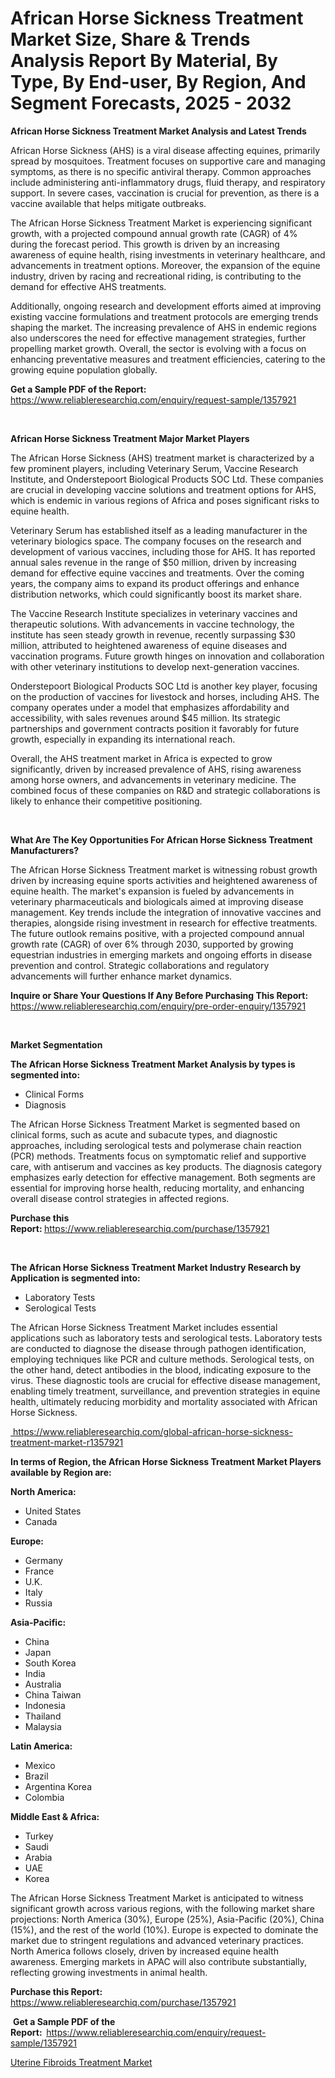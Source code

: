 <p><h1>African Horse Sickness Treatment Market Size, Share & Trends Analysis Report By Material, By Type, By End-user, By Region, And Segment Forecasts, 2025 - 2032</h1></p><p><strong>African Horse Sickness Treatment Market Analysis and Latest Trends</strong></p>
<p><p>African Horse Sickness (AHS) is a viral disease affecting equines, primarily spread by mosquitoes. Treatment focuses on supportive care and managing symptoms, as there is no specific antiviral therapy. Common approaches include administering anti-inflammatory drugs, fluid therapy, and respiratory support. In severe cases, vaccination is crucial for prevention, as there is a vaccine available that helps mitigate outbreaks.</p><p>The African Horse Sickness Treatment Market is experiencing significant growth, with a projected compound annual growth rate (CAGR) of 4% during the forecast period. This growth is driven by an increasing awareness of equine health, rising investments in veterinary healthcare, and advancements in treatment options. Moreover, the expansion of the equine industry, driven by racing and recreational riding, is contributing to the demand for effective AHS treatments.</p><p>Additionally, ongoing research and development efforts aimed at improving existing vaccine formulations and treatment protocols are emerging trends shaping the market. The increasing prevalence of AHS in endemic regions also underscores the need for effective management strategies, further propelling market growth. Overall, the sector is evolving with a focus on enhancing preventative measures and treatment efficiencies, catering to the growing equine population globally.</p></p>
<p><strong>Get a Sample PDF of the Report:&nbsp;</strong> <a href="https://www.reliableresearchiq.com/enquiry/request-sample/1357921?utm_campaign=2285&utm_medium=2&utm_source=Github&utm_content=ia&utm_term=03032025&utm_id=african-horse-sickness-treatment">https://www.reliableresearchiq.com/enquiry/request-sample/1357921</a></p>
<p>&nbsp;</p>
<p><strong>African Horse Sickness Treatment Major Market Players</strong></p>
<p><p>The African Horse Sickness (AHS) treatment market is characterized by a few prominent players, including Veterinary Serum, Vaccine Research Institute, and Onderstepoort Biological Products SOC Ltd. These companies are crucial in developing vaccine solutions and treatment options for AHS, which is endemic in various regions of Africa and poses significant risks to equine health.</p><p>Veterinary Serum has established itself as a leading manufacturer in the veterinary biologics space. The company focuses on the research and development of various vaccines, including those for AHS. It has reported annual sales revenue in the range of $50 million, driven by increasing demand for effective equine vaccines and treatments. Over the coming years, the company aims to expand its product offerings and enhance distribution networks, which could significantly boost its market share.</p><p>The Vaccine Research Institute specializes in veterinary vaccines and therapeutic solutions. With advancements in vaccine technology, the institute has seen steady growth in revenue, recently surpassing $30 million, attributed to heightened awareness of equine diseases and vaccination programs. Future growth hinges on innovation and collaboration with other veterinary institutions to develop next-generation vaccines.</p><p>Onderstepoort Biological Products SOC Ltd is another key player, focusing on the production of vaccines for livestock and horses, including AHS. The company operates under a model that emphasizes affordability and accessibility, with sales revenues around $45 million. Its strategic partnerships and government contracts position it favorably for future growth, especially in expanding its international reach.</p><p>Overall, the AHS treatment market in Africa is expected to grow significantly, driven by increased prevalence of AHS, rising awareness among horse owners, and advancements in veterinary medicine. The combined focus of these companies on R&D and strategic collaborations is likely to enhance their competitive positioning.</p></p>
<p>&nbsp;</p>
<p><strong>What Are The Key Opportunities For African Horse Sickness Treatment Manufacturers?</strong></p>
<p><p>The African Horse Sickness Treatment market is witnessing robust growth driven by increasing equine sports activities and heightened awareness of equine health. The market's expansion is fueled by advancements in veterinary pharmaceuticals and biologicals aimed at improving disease management. Key trends include the integration of innovative vaccines and therapies, alongside rising investment in research for effective treatments. The future outlook remains positive, with a projected compound annual growth rate (CAGR) of over 6% through 2030, supported by growing equestrian industries in emerging markets and ongoing efforts in disease prevention and control. Strategic collaborations and regulatory advancements will further enhance market dynamics.</p></p>
<p><strong>Inquire or Share Your Questions If Any Before Purchasing This Report:</strong> <a href="https://www.reliableresearchiq.com/enquiry/pre-order-enquiry/1357921?utm_campaign=2285&utm_medium=2&utm_source=Github&utm_content=ia&utm_term=03032025&utm_id=african-horse-sickness-treatment">https://www.reliableresearchiq.com/enquiry/pre-order-enquiry/1357921</a></p>
<p>&nbsp;</p>
<p><strong>Market Segmentation</strong></p>
<p><strong>The African Horse Sickness Treatment Market Analysis by types is segmented into:</strong></p>
<p><ul><li>Clinical Forms</li><li>Diagnosis</li></ul></p>
<p><p>The African Horse Sickness Treatment Market is segmented based on clinical forms, such as acute and subacute types, and diagnostic approaches, including serological tests and polymerase chain reaction (PCR) methods. Treatments focus on symptomatic relief and supportive care, with antiserum and vaccines as key products. The diagnosis category emphasizes early detection for effective management. Both segments are essential for improving horse health, reducing mortality, and enhancing overall disease control strategies in affected regions.</p></p>
<p><strong>Purchase this Report:&nbsp;</strong><a href="https://www.reliableresearchiq.com/purchase/1357921?utm_campaign=2285&utm_medium=2&utm_source=Github&utm_content=ia&utm_term=03032025&utm_id=african-horse-sickness-treatment">https://www.reliableresearchiq.com/purchase/1357921</a></p>
<p>&nbsp;</p>
<p><strong>The African Horse Sickness Treatment Market Industry Research by Application is segmented into:</strong></p>
<p><ul><li>Laboratory Tests</li><li>Serological Tests</li></ul></p>
<p><p>The African Horse Sickness Treatment Market includes essential applications such as laboratory tests and serological tests. Laboratory tests are conducted to diagnose the disease through pathogen identification, employing techniques like PCR and culture methods. Serological tests, on the other hand, detect antibodies in the blood, indicating exposure to the virus. These diagnostic tools are crucial for effective disease management, enabling timely treatment, surveillance, and prevention strategies in equine health, ultimately reducing morbidity and mortality associated with African Horse Sickness.</p></p>
<p><a href="https://www.reliableresearchiq.com/global-african-horse-sickness-treatment-market-r1357921?utm_campaign=2285&utm_medium=2&utm_source=Github&utm_content=ia&utm_term=03032025&utm_id=african-horse-sickness-treatment">&nbsp;https://www.reliableresearchiq.com/global-african-horse-sickness-treatment-market-r1357921</a></p>
<p><strong>In terms of Region, the African Horse Sickness Treatment Market Players available by Region are:</strong></p>
<p>
    <p> <strong> North America: </strong>
        <ul>
            <li>United States</li>
            <li>Canada</li>
        </ul>
        </p> 
    <p> <strong> Europe: </strong>
        <ul>
            <li>Germany</li>
            <li>France</li>
            <li>U.K.</li>
            <li>Italy</li>
            <li>Russia</li>
        </ul>
        </p> 
    <p> <strong> Asia-Pacific: </strong>
        <ul>
            <li>China</li>
            <li>Japan</li>
            <li>South Korea</li>
            <li>India</li>
            <li>Australia</li>
            <li>China Taiwan</li>
            <li>Indonesia</li>
            <li>Thailand</li>
            <li>Malaysia</li>
        </ul>
        </p> 
    <p> <strong> Latin America: </strong>
        <ul>
            <li>Mexico</li>
            <li>Brazil</li>
            <li>Argentina Korea</li>
            <li>Colombia</li>
        </ul>
        </p> 
    <p> <strong> Middle East & Africa: </strong>
        <ul>
            <li>Turkey</li>
            <li>Saudi</li>
            <li>Arabia</li>
            <li>UAE</li>
            <li>Korea</li>
        </ul>
    </p>
    </p>
<p><p>The African Horse Sickness Treatment Market is anticipated to witness significant growth across various regions, with the following market share projections: North America (30%), Europe (25%), Asia-Pacific (20%), China (15%), and the rest of the world (10%). Europe is expected to dominate the market due to stringent regulations and advanced veterinary practices. North America follows closely, driven by increased equine health awareness. Emerging markets in APAC will also contribute substantially, reflecting growing investments in animal health.</p></p>
<p><strong>Purchase this Report: </strong><a href="https://www.reliableresearchiq.com/purchase/1357921?utm_campaign=2285&utm_medium=2&utm_source=Github&utm_content=ia&utm_term=03032025&utm_id=african-horse-sickness-treatment">https://www.reliableresearchiq.com/purchase/1357921</a></p>
<p>&nbsp;<strong>Get a Sample PDF of the Report:&nbsp;&nbsp;</strong><a href="https://www.reliableresearchiq.com/enquiry/request-sample/1357921?utm_campaign=2285&utm_medium=2&utm_source=Github&utm_content=ia&utm_term=03032025&utm_id=african-horse-sickness-treatment">https://www.reliableresearchiq.com/enquiry/request-sample/1357921</a></p>
<p><strong></strong></p>
<p><p><a href="https://github.com/wakerizaak8g/Market-Research-Report-List-1/blob/main/uterine-fibroids-treatment-market.md?utm_campaign=2285&utm_medium=2&utm_source=Github&utm_content=ia&utm_term=03032025&utm_id=african-horse-sickness-treatment">Uterine Fibroids Treatment Market</a></p></p>